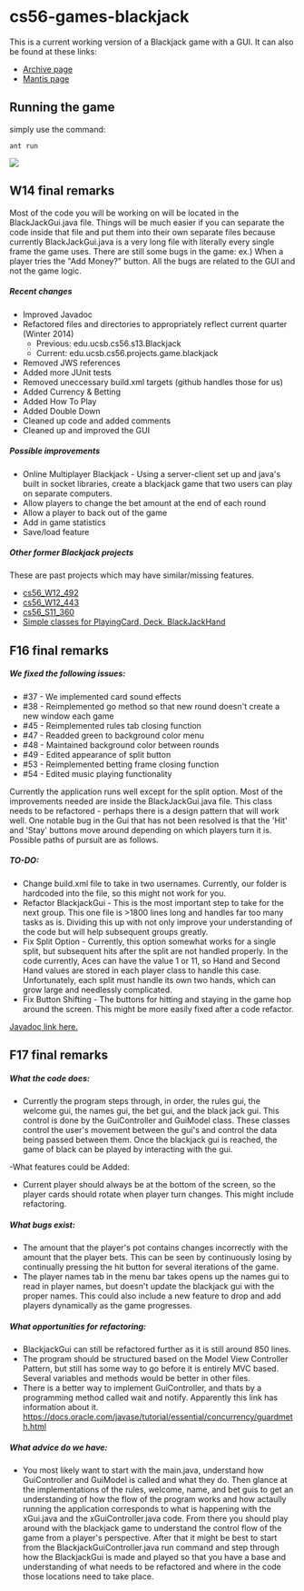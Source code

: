 # cs56-games-blackjack

This is a current working version of a Blackjack game with a GUI. It can also be found at these links:

* [Archive page](https://foo.cs.ucsb.edu/cs56/issues/0000866/)
* [Mantis page](https://foo.cs.ucsb.edu/56mantis/view.php?id=866)

## Running the game

simply use the command:
```
ant run
```

![](http://i.imgur.com/rXE5Qe1.png)

## W14 final remarks
Most of the code you will be working on will be located in the BlackJackGui.java file. Things will be much easier if you can separate the code inside that file and put them into their own separate files because currently BlackJackGui.java is a very long file with literally every single frame the game uses. There are still some bugs in the game: ex.) When a player tries the "Add Money?" button. All the bugs are related to the GUI and not the game logic.

##### Recent changes
* Improved Javadoc
* Refactored files and directories to appropriately reflect current quarter (Winter 2014)
    * Previous: edu.ucsb.cs56.s13.Blackjack
    * Current: edu.ucsb.cs56.projects.game.blackjack
* Removed JWS references
* Added more JUnit tests
* Removed uneccessary build.xml targets (github handles those for us)
* Added Currency & Betting
* Added How To Play
* Added Double Down
* Cleaned up code and added comments
* Cleaned up and improved the GUI

##### Possible improvements

* Online Multiplayer Blackjack - Using a server-client set up and java's built in socket libraries, create a blackjack game that two users can play on separate computers.
* Allow players to change the bet amount at the end of each round
* Allow a player to back out of the game
* Add in game statistics
* Save/load feature

##### Other former Blackjack projects
These are past projects which may have similar/missing features.

* [cs56_W12_492](https://foo.cs.ucsb.edu/cs56/issues/0000492/lab09b/)
* [cs56_W12_443](https://foo.cs.ucsb.edu/cs56/issues/0000443/)
* [cs56_S11_360](https://foo.cs.ucsb.edu/cs56/issues/0000360/)
* [Simple classes for PlayingCard, Deck, BlackJackHand](https://foo.cs.ucsb.edu/cs56/issues/0000215/)


## F16 final remarks

##### We fixed the following issues:
* #37 - We implemented card sound effects
* #38 - Reimplemented go method so that new round doesn't create a new window each game
* #45 - Reimplemented rules tab closing function
* #47 - Readded green to background color menu
* #48 - Maintained background color between rounds
* #49 - Edited appearance of split button
* #53 - Reimplemented betting frame closing function
* #54 - Edited music playing functionality  

Currently the application runs well except for the split option. Most of the improvements needed are inside the BlackJackGui.java file. This class needs to be refactored - perhaps there is a design pattern that will work well. One notable bug in the Gui that has not been resolved is that the 'Hit' and 'Stay' buttons move around depending on which players turn it is. Possible paths of pursuit are as follows.  

##### TO-DO:
* Change build.xml file to take in two usernames. Currently, our folder is hardcoded into the file, so this might not work for you.
* Refactor BlackjackGui - This is the most important step to take for the next group. This one file is >1800 lines long and handles far too many tasks as is. Dividing this up with not only improve your understanding of the code but will help subsequent groups greatly.
* Fix Split Option - Currently, this option somewhat works for a single split, but subsequent hits after the split are not handled properly. In the code currently, Aces can have the value 1 or 11, so Hand and Second Hand values are stored in each player class to handle this case. Unfortunately, each split must handle its own two hands, which can grow large and needlessly complicated.
* Fix Button Shifting - The buttons for hitting and staying in the game hop around the screen. This might be more easily fixed after a code refactor.  


[Javadoc link here.](https://github.com/UCSB-CS56-F16/cs56-games-blackjack_javadoc_davidtsu_chavez95)

## F17 final remarks

##### What the code does:
* Currently the program steps through, in order, the rules gui, the welcome gui, the names gui, the bet gui, and the black jack gui. This control is done by the GuiController and GuiModel class. These classes control the user's movement between the gui's and control the data being passed between them. Once the blackjack gui is reached, the game of black can be played by interacting with the gui.

-What features could be Added:
* Current player should always be at the bottom of the screen, so the player cards should rotate when player turn changes. This might include refactoring.

##### What bugs exist:
* The amount that the player's pot contains changes incorrectly with the amount that the player bets. This can be seen by continuously losing by continually pressing the hit button for several iterations of the game.
* The player names tab in the menu bar takes opens up the names gui to read in player names, but doesn't update the blackjack gui with the proper names. This could also include a new feature to drop and add players dynamically as the game progresses.

##### What opportunities for refactoring:
* BlackjackGui can still be refactored further as it is still around 850 lines.
* The program should be structured based on the Model View Controller Pattern, but still has some way to go before it is entirely MVC based. Several variables and methods would be better in other files.
* There is a better way to implement GuiController, and thats by a programming method called wait and notify. Apparently this link has information about it. https://docs.oracle.com/javase/tutorial/essential/concurrency/guardmeth.html

##### What advice do we have:
* You most likely want to start with the main.java, understand how GuiController and GuiModel is called and what they do. Then glance at the implementations of the rules, welcome, name, and bet guis to get an understanding of how the flow of the program works and how actaully running the application corresponds to what is happening with the xGui.java and the xGuiController.java code. From there you should play around with the blackjack game to understand the control flow of the game from a player's perspective. After that it might be best to start from the BlackjackGuiController.java run command and step through how the BlackjackGui is made and played so that you have a base and understanding of what needs to be refactored and where in the code those locations need to take place.
